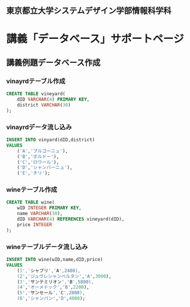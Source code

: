 ## 東京都立大学システムデザイン学部情報科学科

# 講義「データベース」サポートページ

## 講義例題データベース作成


### vinayrdテーブル作成
```SQL
CREATE TABLE vineyard(
    dID VARCHAR(4) PRIMARY KEY, 
    district VARCHAR(30)
);
```
### vinayrdデータ流し込み
```SQL
INSERT INTO vinyard(dID,district)
VALUES
    ('A','ブルゴーニュ'),
    ('B','ボルドー'),
    ('C','ロワール'),
    ('D','シャンバーニュ'),
    ('E','チリ');
```

### wineテーブル作成
```SQL
CREATE TABLE wine(
    wID INTEGER PRIMARY KEY, 
    name VARCHAR(30), 
    dID VARCHAR(4) REFERENCES vineyard(dID), 
    price INTEGER
);
```

### wineテーブルデータ流し込み
```SQL
INSERT INTO wine(wID,name,dID,price)
VALUES
    (1','シャブリ','A',2400), 
    (2','ジュヴレシャンベルタン','A',3000), 
    (3','サンテミリオン','B',5800), 
    (4','オーメドック','B',2200), 
    (5','サンセール','C',2800), 
    (6','シャンパン','D',4000);
```
